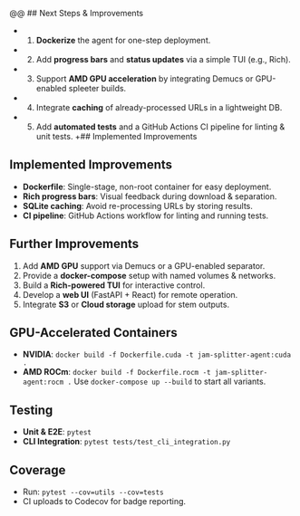 @@ ## Next Steps & Improvements
- 1. **Dockerize** the agent for one-step deployment.
- 2. Add **progress bars** and **status updates** via a simple TUI (e.g., Rich).
- 3. Support **AMD GPU acceleration** by integrating Demucs or GPU-enabled spleeter builds.
- 4. Integrate **caching** of already-processed URLs in a lightweight DB.
- 5. Add **automated tests** and a GitHub Actions CI pipeline for linting & unit tests.
+## Implemented Improvements

## Implemented Improvements
- **Dockerfile**: Single-stage, non-root container for easy deployment.
- **Rich progress bars**: Visual feedback during download & separation.
- **SQLite caching**: Avoid re-processing URLs by storing results.
- **CI pipeline**: GitHub Actions workflow for linting and running tests.

## Further Improvements
1. Add **AMD GPU** support via Demucs or a GPU-enabled separator.
2. Provide a **docker-compose** setup with named volumes & networks.
3. Build a **Rich-powered TUI** for interactive control.
4. Develop a **web UI** (FastAPI + React) for remote operation.
5. Integrate **S3** or **Cloud storage** upload for stem outputs.

## GPU-Accelerated Containers
- **NVIDIA**: `docker build -f Dockerfile.cuda -t jam-splitter-agent:cuda .`
- **AMD ROCm**: `docker build -f Dockerfile.rocm -t jam-splitter-agent:rocm .`
Use `docker-compose up --build` to start all variants.

## Testing
- **Unit & E2E**: `pytest`
- **CLI Integration**: `pytest tests/test_cli_integration.py`

## Coverage
- Run: `pytest --cov=utils --cov=tests`
- CI uploads to Codecov for badge reporting.
